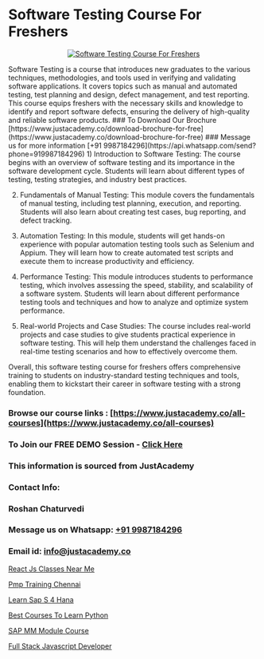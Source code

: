 # Software Testing Course For Freshers

<p align="center">
  <a href="https://justacademy.co/program-detail/software-testing">
    <img src="https://justacademy.co/storage2/program_images/1704700438.webp" alt="Software Testing Course For Freshers">
  </a>
</p>
Software Testing is a course that introduces new graduates to the various techniques, methodologies, and tools used in verifying and validating software applications. It covers topics such as manual and automated testing, test planning and design, defect management, and test reporting. This course equips freshers with the necessary skills and knowledge to identify and report software defects, ensuring the delivery of high-quality and reliable software products.
### To Download Our Brochure [https://www.justacademy.co/download-brochure-for-free](https://www.justacademy.co/download-brochure-for-free)
### Message us for more information [+91 9987184296](https://api.whatsapp.com/send?phone=919987184296)
1) Introduction to Software Testing: The course begins with an overview of software testing and its importance in the software development cycle. Students will learn about different types of testing, testing strategies, and industry best practices.

2) Fundamentals of Manual Testing: This module covers the fundamentals of manual testing, including test planning, execution, and reporting. Students will also learn about creating test cases, bug reporting, and defect tracking.

3) Automation Testing: In this module, students will get hands-on experience with popular automation testing tools such as Selenium and Appium. They will learn how to create automated test scripts and execute them to increase productivity and efficiency.

4) Performance Testing: This module introduces students to performance testing, which involves assessing the speed, stability, and scalability of a software system. Students will learn about different performance testing tools and techniques and how to analyze and optimize system performance.

5) Real-world Projects and Case Studies: The course includes real-world projects and case studies to give students practical experience in software testing. This will help them understand the challenges faced in real-time testing scenarios and how to effectively overcome them.

Overall, this software testing course for freshers offers comprehensive training to students on industry-standard testing techniques and tools, enabling them to kickstart their career in software testing with a strong foundation.

### Browse our course links : [https://www.justacademy.co/all-courses](https://www.justacademy.co/all-courses) 
### To Join our FREE DEMO Session - [Click Here](https://www.justacademy.co/register-for-course-demo)


### This information is sourced from JustAcademy
### Contact Info:
### Roshan Chaturvedi
### Message us on Whatsapp: [+91 9987184296](https://api.whatsapp.com/send?phone=919987184296)
### Email id: [info@justacademy.co](mailto:info@justacademy.co)
                
[React Js Classes Near Me](https://www.linkedin.com/pulse/react-js-classes-near-me-justacademy-mumbai-bpcvc?trackingId=vsGJWg1evDsF4LW%2B%2FxuXCg%3D%3D&lipi=urn%3Ali%3Apage%3Ad_flagship3_showcase_admin%3BEsFdB2XdSWavw7Lqed%2FH2g%3D%3D)

[Pmp Training Chennai](https://www.linkedin.com/pulse/pmp-training-chennai-justacademy-synxc?trackingId=Yd15bFwS0rS2HiHZcvL8hw%3D%3D&lipi=urn%3Ali%3Apage%3Ad_flagship3_company_admin%3BkivWcGmHSBCkKNz13%2FsLDg%3D%3D)

[Learn Sap S 4 Hana](https://medium.com/@sagarawat89/learn-sap-s-4-hana-898affb31710)

[Best Courses To Learn Python](https://medium.com/@mistersumit961/best-courses-to-learn-python-292ea12702ec)

[SAP MM Module Course](https://justacademyin.github.io/Articles/SAP-MM-Module-Course)

[Full Stack Javascript Developer](https://justacademyin.github.io/Articles/Full-Stack-Javascript-Developer)


